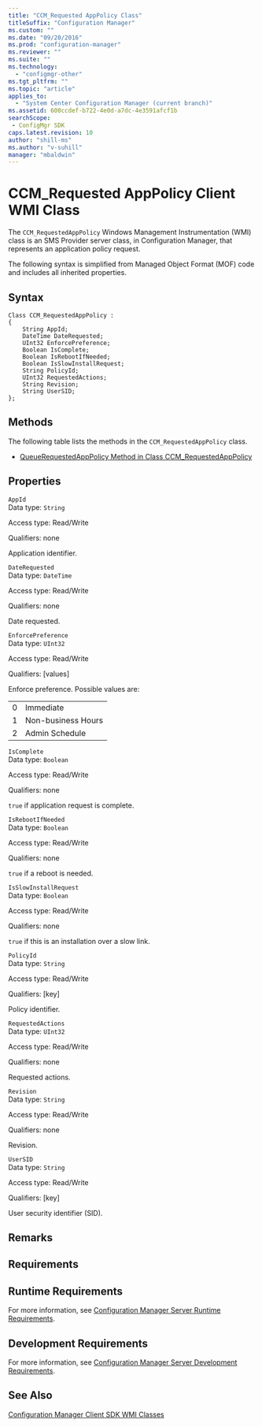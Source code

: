 ```yaml
---
title: "CCM_Requested AppPolicy Class"
titleSuffix: "Configuration Manager"
ms.custom: ""
ms.date: "09/20/2016"
ms.prod: "configuration-manager"
ms.reviewer: ""
ms.suite: ""
ms.technology:
  - "configmgr-other"
ms.tgt_pltfrm: ""
ms.topic: "article"
applies_to:
  - "System Center Configuration Manager (current branch)"
ms.assetid: 600ccdef-b722-4e0d-a7dc-4e3591afcf1bsearchScope: - ConfigMgr SDK
caps.latest.revision: 10
author: "shill-ms"
ms.author: "v-suhill"
manager: "mbaldwin"
---
```

# CCM_Requested AppPolicy Client WMI Class
The `CCM_RequestedAppPolicy` Windows Management Instrumentation (WMI) class is an SMS Provider server class, in Configuration Manager, that represents an application policy request.  

 The following syntax is simplified from Managed Object Format (MOF) code and includes all inherited properties.  

## Syntax  

```  
Class CCM_RequestedAppPolicy :    
{  
    String AppId;  
    DateTime DateRequested;  
    UInt32 EnforcePreference;  
    Boolean IsComplete;  
    Boolean IsRebootIfNeeded;  
    Boolean IsSlowInstallRequest;  
    String PolicyId;  
    UInt32 RequestedActions;  
    String Revision;  
    String UserSID;  
};  
```  

## Methods  
 The following table lists the methods in the `CCM_RequestedAppPolicy` class.  

-   [QueueRequestedAppPolicy Method in Class CCM_RequestedAppPolicy](../../../../../develop/reference/core/clients/sdk/queuerequestedapppolicy-method-in-class-ccm_requestedapppolicy.md)  

## Properties  
 `AppId`  
 Data type: `String`  

 Access type: Read/Write  

 Qualifiers: none  

 Application identifier.    

 `DateRequested`  
 Data type: `DateTime`  

 Access type: Read/Write  

 Qualifiers: none  

 Date requested.    

 `EnforcePreference`  
 Data type: `UInt32`  

 Access type: Read/Write  

 Qualifiers: [values]  

 Enforce preference. Possible values are:   

|||  
|-|-|  
|0|Immediate|  
|1|Non-business Hours|  
|2|Admin Schedule|  

 `IsComplete`  
 Data type: `Boolean`  

 Access type: Read/Write  

 Qualifiers: none  

 `true` if application request is complete.   

 `IsRebootIfNeeded`  
 Data type: `Boolean`  

 Access type: Read/Write  

 Qualifiers: none  

 `true` if a reboot is needed.   

 `IsSlowInstallRequest`  
 Data type: `Boolean`  

 Access type: Read/Write  

 Qualifiers: none  

 `true` if this is an installation over a slow link.  

 `PolicyId`  
 Data type: `String`  

 Access type: Read/Write  

 Qualifiers: [key]  

 Policy identifier.    

 `RequestedActions`  
 Data type: `UInt32`  

 Access type: Read/Write  

 Qualifiers: none  

 Requested actions.    

 `Revision`  
 Data type: `String`  

 Access type: Read/Write  

 Qualifiers: none  

 Revision.    

 `UserSID`  
 Data type: `String`  

 Access type: Read/Write  

 Qualifiers: [key]  

 User security identifier (SID).    

## Remarks  

## Requirements  

## Runtime Requirements  
 For more information, see [Configuration Manager Server Runtime Requirements](../../../../../develop/core/reqs/server-runtime-requirements.md).  

## Development Requirements  
 For more information, see [Configuration Manager Server Development Requirements](../../../../../develop/core/reqs/server-development-requirements.md).  

## See Also  
 [Configuration Manager Client SDK WMI Classes](../../../../../develop/reference/core/clients/sdk/client-sdk-wmi-classes.md)
